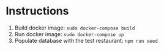 # Instructions
1. Build docker image: `sudo docker-compose build`
1. Run docker image: `sudo docker-compose up`
1. Populate database with the test restaurant: `npm run seed`